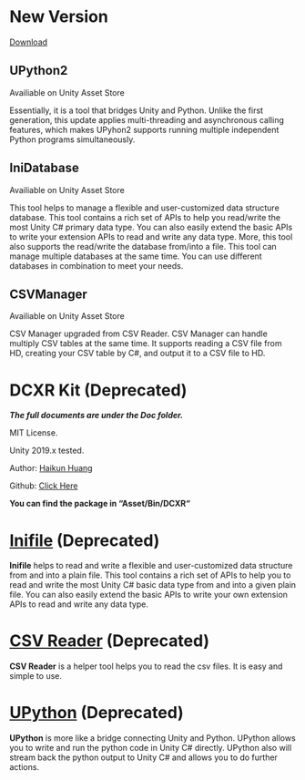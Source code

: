 # New Version
[Download](https://assetstore.unity.com/publishers/48420)

## UPython2

Availiable on Unity Asset Store 

Essentially, it is a tool that bridges Unity and Python.
Unlike the first generation, this update applies multi-threading and asynchronous calling features, which makes UPyhon2 supports running multiple independent Python programs simultaneously.

## IniDatabase

Availiable on Unity Asset Store 

This tool helps to manage a flexible and user-customized data structure database.
This tool contains a rich set of APIs to help you read/write the most Unity C# primary data type. You can also easily extend the basic APIs to write your extension APIs to read and write any data type. More, this tool also supports the read/write the database from/into a file.
This tool can manage multiple databases at the same time. You can use different databases in combination to meet your needs.

## CSVManager

Availiable on Unity Asset Store 

CSV Manager upgraded from CSV Reader.
CSV Manager can handle multiply CSV tables at the same time. It supports reading a CSV file from HD, creating your CSV table by C#, and output it to a CSV file to HD.




# DCXR Kit (Deprecated)
***The full documents are under the Doc folder.*** 

MIT License.

Unity 2019.x tested.

Author: [Haikun Huang](https://quincyhuang.github.io/Webpage/index.html)

Github: [Click Here](https://github.com/quincyhuang/DCXRKit)

**You can find the package in “Asset/Bin/DCXR“**

# [Inifile](./Doc/Inifile) (Deprecated)
**Inifile** helps to read and write a flexible and user-customized data structure from and into a plain file. This tool contains a rich set of APIs to help you to read and write the most Unity C#  basic data type from and into a given plain file. You can also easily extend the basic APIs to write your own extension APIs to read and write any data type.

# [CSV Reader](./Doc/CSVReader) (Deprecated)
**CSV Reader** is a helper tool helps you to read the csv files. 
It is easy and simple to use. 

# [UPython](./Doc/UPython) (Deprecated)
**UPython** is more like a bridge connecting Unity and Python. UPython allows you to write and run the python code in Unity C# directly. UPython also will stream back the python output to Unity C# and allows you to do further actions.




